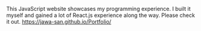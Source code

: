 This JavaScript website showcases my programming experience. I built it myself and gained a lot of React.js experience along the way. Please check it out. https://jawa-san.github.io/Portfolio/
